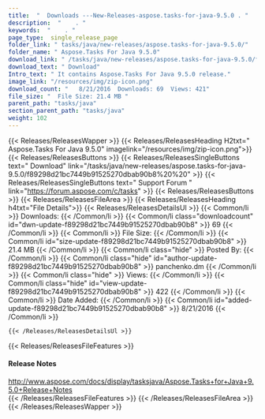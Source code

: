 ```yaml
---
title:  "  Downloads ---New-Releases-aspose.tasks-for-java-9.5.0 . " 
description:  "    . " 
keywords:  "    . " 
page_type:  single_release_page
folder_link: " tasks/java/new-releases/aspose.tasks-for-java-9.5.0/"
folder_name: " Aspose.Tasks For Java 9.5.0"
download_link: " /tasks/java/new-releases/aspose.tasks-for-java-9.5.0/f89298d21bc7449b91525270dbab90b8"
download_text: " Download"
Intro_text: " It contains Aspose.Tasks For Java 9.5.0 release."
image_link: "/resources/img/zip-icon.png"
download_count: "   8/21/2016  Downloads: 69  Views: 421"
file_size: "  File Size: 21.4 MB "
parent_path: "tasks/java"
section_parent_path: "tasks/java"
weight: 102
---
```


{{< Releases/ReleasesWapper >}}
  {{< Releases/ReleasesHeading H2txt=" Aspose.Tasks For Java 9.5.0" imagelink="/resources/img/zip-icon.png">}}
  {{< Releases/ReleasesButtons >}}
    {{< Releases/ReleasesSingleButtons text=" Download" link="/tasks/java/new-releases/aspose.tasks-for-java-9.5.0/f89298d21bc7449b91525270dbab90b8%20%20" >}}
    {{< Releases/ReleasesSingleButtons text=" Support Forum " link="https://forum.aspose.com/c/tasks" >}}
  {{< Releases/ReleasesButtons >}}
  {{< Releases/ReleasesFileArea >}}
    {{< Releases/ReleasesHeading h4txt="File Details">}}
    {{< Releases/ReleasesDetailsUl >}}
            {{< Common/li  >}} Downloads: {{< /Common/li >}} 
      {{< Common/li class="downloadcount" id="dwn-update-f89298d21bc7449b91525270dbab90b8" >}} 69 {{< /Common/li >}} 
      {{< Common/li  >}} File Size: {{< /Common/li >}} 
      {{< Common/li id="size-update-f89298d21bc7449b91525270dbab90b8" >}} 21.4 MB {{< /Common/li >}} 
      {{< Common/li  class="hide" >}} Posted By: {{< /Common/li >}} 
      {{< Common/li class="hide" id="author-update-f89298d21bc7449b91525270dbab90b8" >}} panchenko.dm {{< /Common/li >}} 
      {{< Common/li class="hide"  >}} Views: {{< /Common/li >}} 
      {{< Common/li class="hide" id="view-update-f89298d21bc7449b91525270dbab90b8" >}} 422 {{< /Common/li >}} 
      {{< Common/li  >}} Date Added: {{< /Common/li >}} 
      {{< Common/li id="added-update-f89298d21bc7449b91525270dbab90b8" >}} 8/21/2016 {{< /Common/li >}} 

    {{< /Releases/ReleasesDetailsUl >}}

  {{< Releases/ReleasesFileFeatures >}}
      <h4>Release Notes</h4><div><a href="http://www.aspose.com/docs/display/tasksjava/Aspose.Tasks+for+Java+9.5.0+Release+Notes">http://www.aspose.com/docs/display/tasksjava/Aspose.Tasks+for+Java+9.5.0+Release+Notes</a></div>
  {{< /Releases/ReleasesFileFeatures >}}
 {{< /Releases/ReleasesFileArea >}}
{{< /Releases/ReleasesWapper >}}



